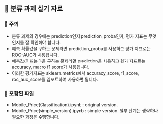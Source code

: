 ## 🐠 분류 과제 실기 자료
### 🐠 주의
- 분류 과제의 경우에는 prediction인지 prediction_proba인지, 평가 지표는 무엇인지를 잘 확인해야 합니다.
- 예측 확률값을 구하는 문제라면 prediction_proba를 사용하고 평가 지표로는 ROC-AUC가 사용됩니다.
- 예측값(0 또는 1)을 구하는 문제라면 prediction을 사용하고 평가 지표로는 accuracy, macro f1 score가 사용됩니다.
- 이러한 평가지표는 sklearn.metrics에서 accuracy_score, f1_score, roc_auc_score를 임포트하여 사용하면 됩니다.
### 🐠 포함된 파일
- Mobile_Price(Classification).ipynb : original version. 
- Mobile_Price(simple_version).ipynb : simple version. 일부 단계는 생략하나 필요한 과정은 수행합니다.
